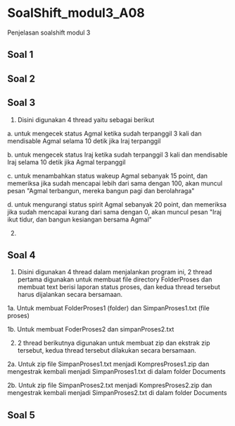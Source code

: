 # SoalShift_modul3_A08
Penjelasan soalshift modul 3

## Soal 1


## Soal 2


## Soal 3
1. Disini digunakan 4 thread yaitu sebagai berikut

a. untuk mengecek status Agmal ketika sudah terpanggil 3 kali dan mendisable Agmal selama 10 detik jika Iraj terpanggil

b. untuk mengecek status Iraj ketika sudah terpanggil 3 kali dan mendisable Iraj selama 10 detik jika Agmal terpanggil

c. untuk menambahkan status wakeup Agmal sebanyak 15 point, dan memeriksa jika sudah mencapai lebih dari sama dengan 100, akan muncul pesan "Agmal terbangun, mereka bangun pagi dan berolahraga"

d. untuk mengurangi status spirit Agmal sebanyak 20 point, dan memeriksa jika sudah mencapai kurang dari sama dengan 0, akan muncul pesan "Iraj ikut tidur, dan bangun kesiangan bersama Agmal"

2. 


## Soal 4
1. Disini digunakan 4 thread dalam menjalankan program ini, 2 thread pertama digunakan untuk membuat file directory FolderProses dan membuat text berisi laporan status proses, dan kedua thread tersebut harus dijalankan secara bersamaan.

1a. Untuk membuat FolderProses1 (folder) dan SimpanProses1.txt (file proses)

1b. Untuk membuat FoderProses2 dan simpanProses2.txt


2. 2 thread berikutnya digunakan untuk membuat zip dan ekstrak zip tersebut, kedua thread tersebut dilakukan secara bersamaan.

2a. Untuk zip file SimpanProses1.txt menjadi KompresProses1.zip dan mengestrak kembali menjadi SimpanProses1.txt di dalam folder Documents

2b. Untuk zip file SimpanProses2.txt menjadi KompresProses2.zip dan mengestrak kembali menjadi SimpanProses2.txt di dalam folder Documents


## Soal 5
